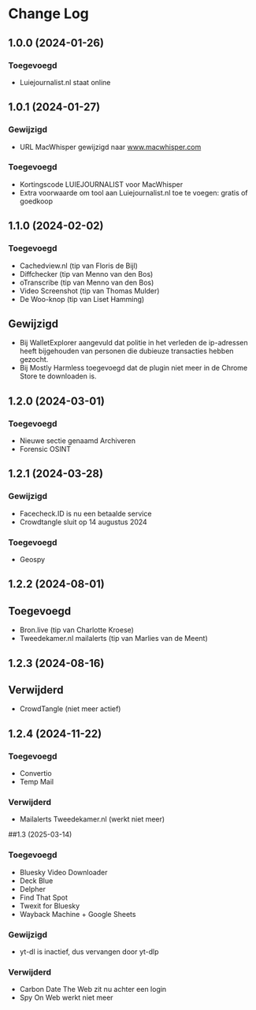 # Change Log

## 1.0.0 (2024-01-26)

### Toegevoegd

- Luiejournalist.nl staat online

## 1.0.1 (2024-01-27)

### Gewijzigd

- URL MacWhisper gewijzigd naar www.macwhisper.com

### Toegevoegd

- Kortingscode LUIEJOURNALIST voor MacWhisper
- Extra voorwaarde om tool aan Luiejournalist.nl toe te voegen: gratis of goedkoop

## 1.1.0 (2024-02-02)

### Toegevoegd

- Cachedview.nl (tip van Floris de Bijl)
- Diffchecker (tip van Menno van den Bos)
- oTranscribe (tip van Menno van den Bos)
- Video Screenshot (tip van Thomas Mulder)
- De Woo-knop (tip van Liset Hamming)

## Gewijzigd

- Bij WalletExplorer aangevuld dat politie in het verleden de ip-adressen heeft bijgehouden van personen die dubieuze transacties hebben gezocht.
- Bij Mostly Harmless toegevoegd dat de plugin niet meer in de Chrome Store te downloaden is.

## 1.2.0 (2024-03-01)

### Toegevoegd

- Nieuwe sectie genaamd Archiveren
- Forensic OSINT

## 1.2.1 (2024-03-28)

### Gewijzigd

- Facecheck.ID is nu een betaalde service
- Crowdtangle sluit op 14 augustus 2024

### Toegevoegd

- Geospy

## 1.2.2 (2024-08-01)

## Toegevoegd

- Bron.live (tip van Charlotte Kroese)
- Tweedekamer.nl mailalerts (tip van Marlies van de Meent)

## 1.2.3 (2024-08-16)

## Verwijderd

- CrowdTangle (niet meer actief)

## 1.2.4 (2024-11-22)

### Toegevoegd
- Convertio
- Temp Mail

### Verwijderd
- Mailalerts Tweedekamer.nl (werkt niet meer)

##1.3 (2025-03-14)

### Toegevoegd
- Bluesky Video Downloader
- Deck Blue
- Delpher
- Find That Spot
- Twexit for Bluesky
- Wayback Machine + Google Sheets

### Gewijzigd
- yt-dl is inactief, dus vervangen door yt-dlp

### Verwijderd
- Carbon Date The Web zit nu achter een login
- Spy On Web werkt niet meer